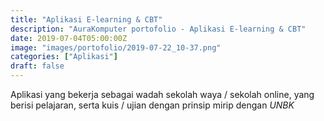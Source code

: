 ```yaml
---
title: "Aplikasi E-learning & CBT"
description: "AuraKomputer portofolio - Aplikasi E-learning & CBT"
date: 2019-07-04T05:00:00Z
image: "images/portofolio/2019-07-22_10-37.png"
categories: ["Aplikasi"]
draft: false
---
```


Aplikasi yang bekerja sebagai wadah sekolah waya / sekolah online, yang
berisi pelajaran, serta kuis / ujian dengan prinsip mirip dengan <i>UNBK</i>
